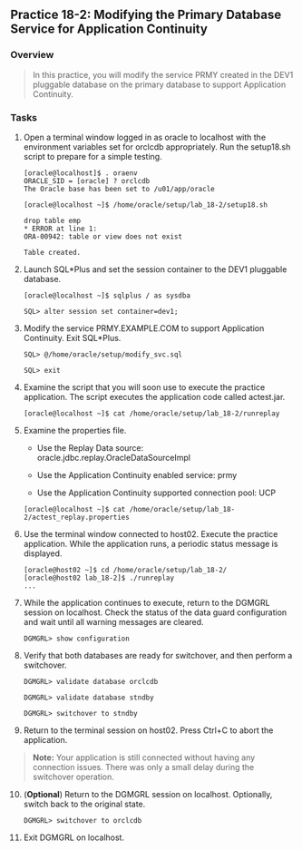 
Practice 18-2: Modifying the Primary Database Service for Application Continuity
--------------------------------------------------------------------------------

### Overview

> In this practice, you will modify the service PRMY created in the DEV1
> pluggable database on the primary database to support Application
> Continuity.

### Tasks

1.  Open a terminal window logged in as oracle to localhost with the
    environment variables set for orclcdb appropriately. Run the
    setup18.sh script to prepare for a simple testing.

    ```
    [oracle@localhost]$ . oraenv
    ORACLE_SID = [oracle] ? orclcdb
    The Oracle base has been set to /u01/app/oracle 
    
    [oracle@localhost ~]$ /home/oracle/setup/lab_18-2/setup18.sh

    drop table emp
    * ERROR at line 1:
    ORA-00942: table or view does not exist

    Table created. 
    ```

2.  Launch SQL\*Plus and set the session container to the DEV1 pluggable
    database.

    ```
    [oracle@localhost ~]$ sqlplus / as sysdba

    SQL> alter session set container=dev1;
    ```

3.  Modify the service PRMY.EXAMPLE.COM to support Application
    Continuity. Exit SQL\*Plus.

    ```
    SQL> @/home/oracle/setup/modify_svc.sql

    SQL> exit
    ```

4.  Examine the script that you will soon use to execute the practice
    application. The script executes the application code called
    actest.jar.

    ```
    [oracle@localhost ~]$ cat /home/oracle/setup/lab_18-2/runreplay
    ```

5.  Examine the properties file.

    -   Use the Replay Data source:
        oracle.jdbc.replay.OracleDataSourceImpl

    -   Use the Application Continuity enabled service: prmy

    -   Use the Application Continuity supported connection pool: UCP

    ```
    [oracle@localhost ~]$ cat /home/oracle/setup/lab_18-2/actest_replay.properties
    ```

6.  Use the terminal window connected to host02. Execute the practice
    application. While the application runs, a periodic status message
    is displayed.

    ```
    [oracle@host02 ~]$ cd /home/oracle/setup/lab_18-2/ 
    [oracle@host02 lab_18-2]$ ./runreplay 
    ...

7.  While the application continues to execute, return to the DGMGRL
    session on localhost. Check the status of the data guard
    configuration and wait until all warning messages are cleared.

    ```
    DGMGRL> show configuration
    ```

8.  Verify that both databases are ready for switchover, and then
    perform a switchover.

    ```
    DGMGRL> validate database orclcdb

    DGMGRL> validate database stndby

    DGMGRL> switchover to stndby
    ```

9.  Return to the terminal session on host02. Press Ctrl+C to abort the
    application.


> **Note:** Your application is still connected without having any
> connection issues. There was only a small delay during the switchover
> operation.

10. (**Optional**) Return to the DGMGRL session on localhost.
    Optionally, switch back to the original state.

    ```
    DGMGRL> switchover to orclcdb
    ```

11. Exit DGMGRL on localhost.
